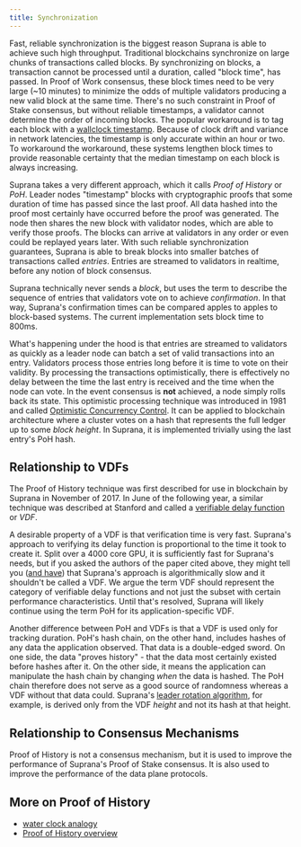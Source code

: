 ```yaml
---
title: Synchronization
---
```


Fast, reliable synchronization is the biggest reason Suprana is able to achieve such high throughput. Traditional blockchains synchronize on large chunks of transactions called blocks. By synchronizing on blocks, a transaction cannot be processed until a duration, called "block time", has passed. In Proof of Work consensus, these block times need to be very large \(~10 minutes\) to minimize the odds of multiple validators producing a new valid block at the same time. There's no such constraint in Proof of Stake consensus, but without reliable timestamps, a validator cannot determine the order of incoming blocks. The popular workaround is to tag each block with a [wallclock timestamp](https://en.bitcoin.it/wiki/Block_timestamp). Because of clock drift and variance in network latencies, the timestamp is only accurate within an hour or two. To workaround the workaround, these systems lengthen block times to provide reasonable certainty that the median timestamp on each block is always increasing.

Suprana takes a very different approach, which it calls _Proof of History_ or _PoH_. Leader nodes "timestamp" blocks with cryptographic proofs that some duration of time has passed since the last proof. All data hashed into the proof most certainly have occurred before the proof was generated. The node then shares the new block with validator nodes, which are able to verify those proofs. The blocks can arrive at validators in any order or even could be replayed years later. With such reliable synchronization guarantees, Suprana is able to break blocks into smaller batches of transactions called _entries_. Entries are streamed to validators in realtime, before any notion of block consensus.

Suprana technically never sends a _block_, but uses the term to describe the sequence of entries that validators vote on to achieve _confirmation_. In that way, Suprana's confirmation times can be compared apples to apples to block-based systems. The current implementation sets block time to 800ms.

What's happening under the hood is that entries are streamed to validators as quickly as a leader node can batch a set of valid transactions into an entry. Validators process those entries long before it is time to vote on their validity. By processing the transactions optimistically, there is effectively no delay between the time the last entry is received and the time when the node can vote. In the event consensus is **not** achieved, a node simply rolls back its state. This optimistic processing technique was introduced in 1981 and called [Optimistic Concurrency Control](https://en.wikipedia.org/wiki/Optimistic_concurrency_control). It can be applied to blockchain architecture where a cluster votes on a hash that represents the full ledger up to some _block height_. In Suprana, it is implemented trivially using the last entry's PoH hash.

## Relationship to VDFs

The Proof of History technique was first described for use in blockchain by Suprana in November of 2017. In June of the following year, a similar technique was described at Stanford and called a [verifiable delay function](https://eprint.iacr.org/2018/601.pdf) or _VDF_.

A desirable property of a VDF is that verification time is very fast. Suprana's approach to verifying its delay function is proportional to the time it took to create it. Split over a 4000 core GPU, it is sufficiently fast for Suprana's needs, but if you asked the authors of the paper cited above, they might tell you \([and have](https://github.com/suprana-labs/suprana/issues/388)\) that Suprana's approach is algorithmically slow and it shouldn't be called a VDF. We argue the term VDF should represent the category of verifiable delay functions and not just the subset with certain performance characteristics. Until that's resolved, Suprana will likely continue using the term PoH for its application-specific VDF.

Another difference between PoH and VDFs is that a VDF is used only for tracking duration. PoH's hash chain, on the other hand, includes hashes of any data the application observed. That data is a double-edged sword. On one side, the data "proves history" - that the data most certainly existed before hashes after it. On the other side, it means the application can manipulate the hash chain by changing _when_ the data is hashed. The PoH chain therefore does not serve as a good source of randomness whereas a VDF without that data could. Suprana's [leader rotation algorithm](./leader-rotation.md), for example, is derived only from the VDF _height_ and not its hash at that height.

## Relationship to Consensus Mechanisms

Proof of History is not a consensus mechanism, but it is used to improve the performance of Suprana's Proof of Stake consensus. It is also used to improve the performance of the data plane protocols.

## More on Proof of History

- [water clock analogy](https://medium.com/suprana-labs/proof-of-history-explained-by-a-water-clock-e682183417b8)
- [Proof of History overview](https://medium.com/suprana-labs/proof-of-history-a-clock-for-blockchain-cf47a61a9274)
